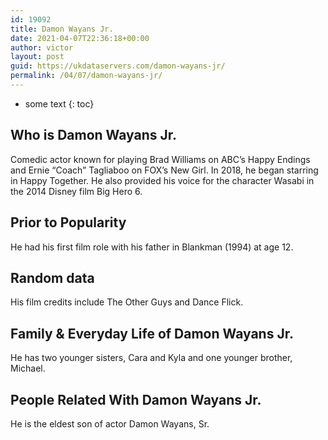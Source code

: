 ```yaml
---
id: 19092
title: Damon Wayans Jr.
date: 2021-04-07T22:36:18+00:00
author: victor
layout: post
guid: https://ukdataservers.com/damon-wayans-jr/
permalink: /04/07/damon-wayans-jr/
---
```


* some text
{: toc}


## Who is Damon Wayans Jr.



Comedic actor known for playing Brad Williams on ABC&#8217;s Happy Endings and Ernie &#8220;Coach&#8221; Tagliaboo on FOX&#8217;s New Girl. In 2018, he began starring in Happy Together. He also provided his voice for the character Wasabi in the 2014 Disney film Big Hero 6.

                
                
                
## Prior to Popularity



He had his first film role with his father in Blankman (1994) at age 12.

                
                
                
## Random data



His film credits include The Other Guys and Dance Flick.

                
                
                
## Family & Everyday Life of Damon Wayans Jr.



He has two younger sisters, Cara and Kyla and one younger brother, Michael.

                
                
                
## People Related With Damon Wayans Jr.



He is the eldest son of actor Damon Wayans, Sr.

                
              
            
          
          
          